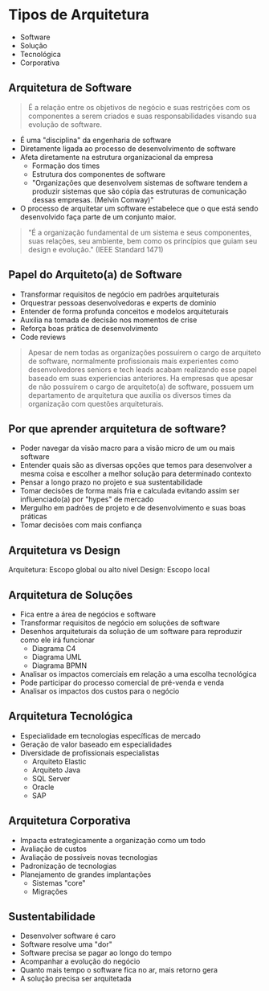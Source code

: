 # Tipos de Arquitetura

- Software
- Solução
- Tecnológica
- Corporativa

## Arquitetura de Software

> É a relação entre os objetivos de negócio e suas restrições com os componentes a serem criados e suas responsabilidades visando sua evolução de software.

- É uma "disciplina" da engenharia de software
- Diretamente ligada ao processo de desenvolvimento de software
- Afeta diretamente na estrutura organizacional da empresa
  - Formação dos times
  - Estrutura dos componentes de software
  - "Organizações que desenvolvem sistemas de software tendem a produzir sistemas que são cópia das estruturas de comunicação dessas empresas. (Melvin Conway)"
- O processo de arquitetar um software estabelece que o que está sendo desenvolvido faça parte de um conjunto maior.

> "É a organização fundamental de um sistema e seus componentes, suas relações, seu ambiente, bem como os princípios que guiam seu design e evolução." (IEEE Standard 1471)

## Papel do Arquiteto(a) de Software

- Transformar requisitos de negócio em padrões arquiteturais
- Orquestrar pessoas desenvolvedoras e experts de domínio
- Entender de forma profunda conceitos e modelos arquiteturais
- Auxilia na tomada de decisão nos momentos de crise
- Reforça boas prática de desenvolvimento
- Code reviews

> Apesar de nem todas as organizações possuírem o cargo de arquiteto de software, normalmente profissionais mais experientes como desenvolvedores seniors e tech leads acabam realizando esse papel baseado em suas experiencias anteriores.
> Ha empresas que apesar de não possuírem o cargo de arquiteto(a) de software, possuem um departamento de arquitetura que auxilia os diversos times da organização com questões arquiteturais.

## Por que aprender arquitetura de software?

- Poder navegar da visão macro para a visão micro de um ou mais software
- Entender quais são as diversas opções que temos para desenvolver a mesma coisa e escolher a melhor solução para determinado contexto
- Pensar a longo prazo no projeto e sua sustentabilidade
- Tomar decisões de forma mais fria e calculada evitando assim ser influenciado(a) por "hypes" de mercado
- Mergulho em padrões de projeto e de desenvolvimento e suas boas práticas
- Tomar decisões com mais confiança

## Arquitetura vs Design

Arquitetura: Escopo global ou alto nível
Design: Escopo local

## Arquitetura de Soluções

- Fica entre a área de negócios e software
- Transformar requisitos de negócio em soluções de software
- Desenhos arquiteturais da solução de um software para reproduzir como ele irá funcionar
  - Diagrama C4
  - Diagrama UML
  - Diagrama BPMN
- Analisar os impactos comerciais em relação a uma escolha tecnológica
- Pode participar do processo comercial de pré-venda e venda
- Analisar os impactos dos custos para o negócio

## Arquitetura Tecnológica

- Especialidade em tecnologias específicas de mercado
- Geração de valor baseado em especialidades
- Diversidade de profissionais especialistas
  - Arquiteto Elastic
  - Arquiteto Java
  - SQL Server
  - Oracle
  - SAP

## Arquitetura Corporativa

- Impacta estrategicamente a organização como um todo
- Avaliação de custos
- Avaliação de possíveis novas tecnologias
- Padronização de tecnologias
- Planejamento de grandes implantações
  - Sistemas "core"
  - Migrações

## Sustentabilidade

- Desenvolver software é caro
- Software resolve uma "dor"
- Software precisa se pagar ao longo do tempo
- Acompanhar a evolução do negócio
- Quanto mais tempo o software fica no ar, mais retorno gera
- A solução precisa ser arquitetada 